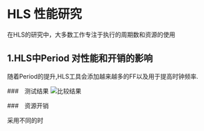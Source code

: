 # HLS 性能研究
 在HLS的研究中，大多数工作专注于执行的周期数和资源的使用
## 1.HLS中Period 对性能和开销的影响

随着Period的提升,HLS工具会添加越来越多的FF以及用于提高时钟频率.


###　测试结果
![比较结果](../image/CriticalPathDelay_Compare.png)

###　资源开销

采用不同的时
